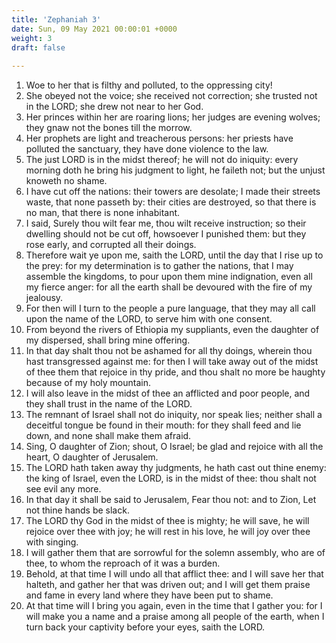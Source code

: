```yaml
---
title: 'Zephaniah 3'
date: Sun, 09 May 2021 00:00:01 +0000
weight: 3
draft: false
  
---
```


1. Woe to her that is filthy and polluted, to the oppressing city!
2. She obeyed not the voice; she received not correction; she trusted not in the LORD; she drew not near to her God.
3. Her princes within her are roaring lions; her judges are evening wolves; they gnaw not the bones till the morrow.
4. Her prophets are light and treacherous persons: her priests have polluted the sanctuary, they have done violence to the law.
5. The just LORD is in the midst thereof; he will not do iniquity: every morning doth he bring his judgment to light, he faileth not; but the unjust knoweth no shame.
6. I have cut off the nations: their towers are desolate; I made their streets waste, that none passeth by: their cities are destroyed, so that there is no man, that there is none inhabitant.
7. I said, Surely thou wilt fear me, thou wilt receive instruction; so their dwelling should not be cut off, howsoever I punished them: but they rose early, and corrupted all their doings.
8. Therefore wait ye upon me, saith the LORD, until the day that I rise up to the prey: for my determination is to gather the nations, that I may assemble the kingdoms, to pour upon them mine indignation, even all my fierce anger: for all the earth shall be devoured with the fire of my jealousy.
9. For then will I turn to the people a pure language, that they may all call upon the name of the LORD, to serve him with one consent.
10. From beyond the rivers of Ethiopia my suppliants, even the daughter of my dispersed, shall bring mine offering.
11. In that day shalt thou not be ashamed for all thy doings, wherein thou hast transgressed against me: for then I will take away out of the midst of thee them that rejoice in thy pride, and thou shalt no more be haughty because of my holy mountain.
12. I will also leave in the midst of thee an afflicted and poor people, and they shall trust in the name of the LORD.
13. The remnant of Israel shall not do iniquity, nor speak lies; neither shall a deceitful tongue be found in their mouth: for they shall feed and lie down, and none shall make them afraid.
14. Sing, O daughter of Zion; shout, O Israel; be glad and rejoice with all the heart, O daughter of Jerusalem.
15. The LORD hath taken away thy judgments, he hath cast out thine enemy: the king of Israel, even the LORD, is in the midst of thee: thou shalt not see evil any more.
16. In that day it shall be said to Jerusalem, Fear thou not: and to Zion, Let not thine hands be slack.
17. The LORD thy God in the midst of thee is mighty; he will save, he will rejoice over thee with joy; he will rest in his love, he will joy over thee with singing.
18. I will gather them that are sorrowful for the solemn assembly, who are of thee, to whom the reproach of it was a burden.
19. Behold, at that time I will undo all that afflict thee: and I will save her that halteth, and gather her that was driven out; and I will get them praise and fame in every land where they have been put to shame.
20. At that time will I bring you again, even in the time that I gather you: for I will make you a name and a praise among all people of the earth, when I turn back your captivity before your eyes, saith the LORD.
